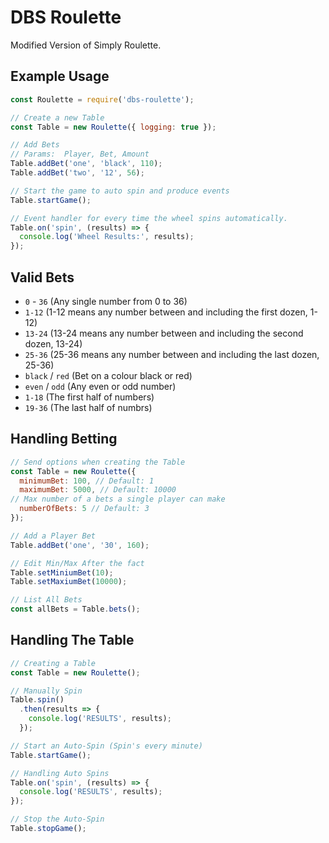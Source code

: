 # DBS Roulette
Modified Version of Simply Roulette.

## Example Usage

```js
const Roulette = require('dbs-roulette');

// Create a new Table
const Table = new Roulette({ logging: true });

// Add Bets
// Params:  Player, Bet, Amount
Table.addBet('one', 'black', 110);
Table.addBet('two', '12', 56);

// Start the game to auto spin and produce events
Table.startGame();

// Event handler for every time the wheel spins automatically.
Table.on('spin', (results) => {
  console.log('Wheel Results:', results);
});
```

## Valid Bets

- `0` - `36` (Any single number from 0 to 36)
- `1-12` (1-12 means any number between and including the first dozen, 1-12)
- `13-24` (13-24 means any number between and including the second dozen, 13-24)
- `25-36` (25-36 means any number between and including the last dozen, 25-36)
- `black` / `red` (Bet on a colour black or red)
- `even` / `odd` (Any even or odd number)
- `1-18` (The first half of numbers)
- `19-36` (The last half of numbrs)

## Handling Betting

```js
// Send options when creating the Table
const Table = new Roulette({
  minimumBet: 100, // Default: 1
  maximumBet: 5000, // Default: 10000
// Max number of a bets a single player can make
  numberOfBets: 5 // Default: 3
});

// Add a Player Bet
Table.addBet('one', '30', 160);

// Edit Min/Max After the fact
Table.setMiniumBet(10);
Table.setMaxiumBet(10000);

// List All Bets
const allBets = Table.bets();
```

## Handling The Table

```js
// Creating a Table
const Table = new Roulette();

// Manually Spin
Table.spin()
  .then(results => {
    console.log('RESULTS', results);
  });

// Start an Auto-Spin (Spin's every minute)
Table.startGame();

// Handling Auto Spins
Table.on('spin', (results) => {
  console.log('RESULTS', results);
});

// Stop the Auto-Spin
Table.stopGame();
```
